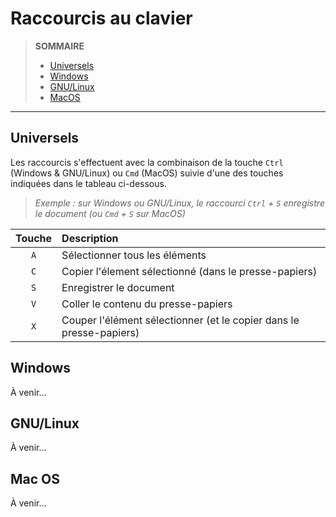 # Raccourcis au clavier

> **SOMMAIRE**
> + [Universels](#universels)
> + [Windows](#windows)
> + [GNU/Linux](#gnulinux)
> + [MacOS](#mac-os)

---

## Universels

Les raccourcis s'effectuent avec la combinaison de la touche `Ctrl` (Windows & GNU/Linux) ou `Cmd` (MacOS) suivie d'une des touches indiquées dans le tableau ci-dessous.

> _Exemple : sur Windows ou GNU/Linux, le raccourci `Ctrl` + `S` enregistre le document (ou `Cmd` + `S` sur MacOS)_

|Touche|Description|
|:--:|:--|
|`A`|Sélectionner tous les éléments|
|`C`|Copier l'élement sélectionné (dans le presse-papiers)|
|`S`|Enregistrer le document|
|`V`|Coller le contenu du presse-papiers|
|`X`|Couper l'élément sélectionner (et le copier dans le presse-papiers)|

## Windows

À venir...

## GNU/Linux

À venir...

## Mac OS

À venir...
